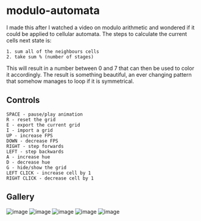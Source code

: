 # modulo-automata

I made this after I watched a video on modulo arithmetic and wondered if it could be applied to cellular automata. The steps to calculate the current cells next state is:
```
1. sum all of the neighbours cells
2. take sum % (number of stages)
```
This will result in a number between 0 and 7 that can then be used to color it accordingly. The result is something beautiful, an ever changing pattern that somehow manages to loop if it is symmetrical.

## Controls
```
SPACE - pause/play animation
R - reset the grid
E - export the current grid
I - import a grid
UP - increase FPS
DOWN - decrease FPS
RIGHT - step forwards
LEFT - step backwards
A - increase hue
D - decrease hue
G - hide/show the grid
LEFT CLICK - increase cell by 1
RIGHT CLICK - decrease cell by 1
```

## Gallery
![image](https://github.com/user-attachments/assets/06c91c98-e17e-4f9b-8db2-312ac0505de7)
![image](https://github.com/user-attachments/assets/1e01c5e2-1b65-40d9-84e3-dedc405675df)
![image](https://github.com/user-attachments/assets/31627b3f-8389-4128-bfcc-ef8100f1d306)
![image](https://github.com/user-attachments/assets/09d1af29-972a-44ca-b80f-72c3ac6c3b3b)
![image](https://github.com/user-attachments/assets/81e5f0a4-1a9b-491c-9026-5d4b2dd57a4c)

